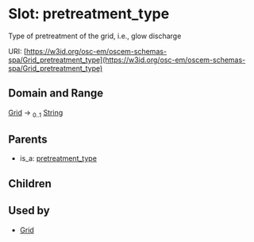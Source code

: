 
# Slot: pretreatment_type

Type of pretreatment of the grid, i.e., glow discharge

URI: [https://w3id.org/osc-em/oscem-schemas-spa/Grid_pretreatment_type](https://w3id.org/osc-em/oscem-schemas-spa/Grid_pretreatment_type)


## Domain and Range

[Grid](Grid.md) &#8594;  <sub>0..1</sub> [String](types/String.md)

## Parents

 *  is_a: [pretreatment_type](pretreatment_type.md)

## Children


## Used by

 * [Grid](Grid.md)
